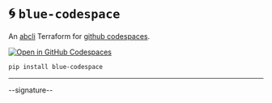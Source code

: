 # 🌀 `blue-codespace`

An [abcli](https://github.com/kamangir/awesome-bash-cli) Terraform for [github codespaces](https://github.com/features/codespaces).

[![Open in GitHub Codespaces](https://github.com/codespaces/badge.svg)](https://codespaces.new/kamangir/blue-codespace?quickstart=1)


```bash
pip install blue-codespace
```

---

--signature--